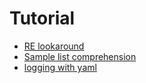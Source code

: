 # Tutorial
* [RE lookaround](https://queirozf.com/entries/python-regular-expressions-lookahead-and-lookbehind-examples)
* [Sample list comprehension](https://towardsdatascience.com/11-examples-to-master-python-list-comprehensions-33c681b56212)
* [logging with yaml](https://gist.github.com/kingspp/9451566a5555fb022215ca2b7b802f19)



